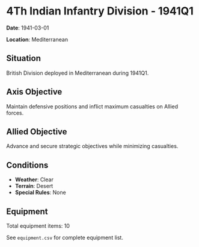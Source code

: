 # 4Th Indian Infantry Division - 1941Q1

**Date**: 1941-03-01

**Location**: Mediterranean

## Situation

British Division deployed in Mediterranean during 1941Q1.

## Axis Objective

Maintain defensive positions and inflict maximum casualties on Allied forces.

## Allied Objective

Advance and secure strategic objectives while minimizing casualties.

## Conditions

- **Weather**: Clear
- **Terrain**: Desert
- **Special Rules**: None

## Equipment

Total equipment items: 10

See `equipment.csv` for complete equipment list.
